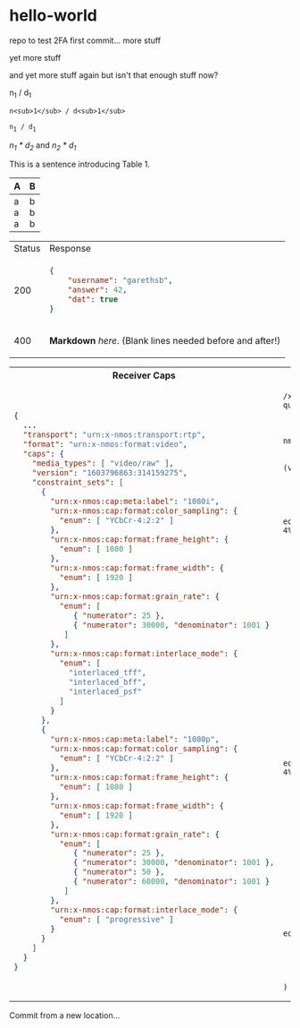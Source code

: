 # hello-world
repo to test 2FA
first commit...
<a name="mark-1">
</a>
more stuff

yet more <a name="mark-2"></a> stuff

and <a name="mark-3">yet more stuff again</a>
but isn't that enough stuff now?

n<sub>1</sub> / d<sub>1</sub>

`n<sub>1</sub> / d<sub>1</sub>`

`n`<sub>`1`</sub>` / d`<sub>`1`</sub>

_n<sub>1</sub> * d<sub>2</sub>_ and _n<sub>2</sub> * d<sub>1</sub>_

This is a sentence introducing <a name="table1">Table 1</a>.

| A | B |
|---|---|
|a<br>a<br>a|b<br>b<br>b|

<table>
<tr>
<td> Status </td> <td> Response </td>
</tr>
<tr>
<td>

200

</td>
<td>

```json
{
    "username": "garethsb",
    "answer": 42,
    "dat": true
}
```

</td>
</tr>
<tr>
<td>

400

</td>
<td>

**Markdown** _here_. (Blank lines needed before and after!)

</td>
</tr>
</table>

<table>
<tr><th>Receiver Caps</th><th>Query API - RQL</th></tr>
<tr><td>

```json
{
  ...
  "transport": "urn:x-nmos:transport:rtp",
  "format": "urn:x-nmos:format:video",
  "caps": {
    "media_types": [ "video/raw" ],
    "version": "1603796863:314159275",
    "constraint_sets": [
      {
        "urn:x-nmos:cap:meta:label": "1080i",
        "urn:x-nmos:cap:format:color_sampling": {
          "enum": [ "YCbCr-4:2:2" ]
        },
        "urn:x-nmos:cap:format:frame_height": {
          "enum": [ 1080 ]
        },
        "urn:x-nmos:cap:format:frame_width": {
          "enum": [ 1920 ]
        },
        "urn:x-nmos:cap:format:grain_rate": {
          "enum": [
             { "numerator": 25 },
             { "numerator": 30000, "denominator": 1001 }
           ]
        },
        "urn:x-nmos:cap:format:interlace_mode": {
          "enum": [
            "interlaced_tff",
            "interlaced_bff",
            "interlaced_psf"
          ]
        }
      },
      {
        "urn:x-nmos:cap:meta:label": "1080p",
        "urn:x-nmos:cap:format:color_sampling": {
          "enum": [ "YCbCr-4:2:2" ]
        },
        "urn:x-nmos:cap:format:frame_height": {
          "enum": [ 1080 ]
        },
        "urn:x-nmos:cap:format:frame_width": {
          "enum": [ 1920 ]
        },
        "urn:x-nmos:cap:format:grain_rate": {
          "enum": [
             { "numerator": 25 },
             { "numerator": 30000, "denominator": 1001 },
             { "numerator": 50 },
             { "numerator": 60000, "denominator": 1001 }
           ]
        },
        "urn:x-nmos:cap:format:interlace_mode": {
          "enum": [ "progressive" ]
        }
      }
    ]
  }
}
```

</td>
<td>

```
/x-nmos/query/v1.3/flows/?query.rql=and(


  eq(format,urn%3ax-nmos%3aformat%3avideo),

  in(media_type,(video%2fraw)),

  or(
    and(

      eq(components,sampling:YCbCr-4%3a2%3a2),


      eq(frame_height,1080),


      eq(frame_width,1920),



      in(grain_rate,(
        rational:25%2f1,
        rational:30000%2f1001
      )),


      in(interlace_mode,(
        interlaced_tff,
        interlaced_bff,
        interlaced_psf
      ))

    ),
    and(

      eq(components,sampling:YCbCr-4%3a2%3a2),


      eq(frame_height,1080),


      eq(frame_width,1920),



      in(grain_rate,(
        rational:25%2f1,
        rational:30000%2f1001,
        rational:50%2f1,
        rational:60000%2f1001
      )),

      eq(interlace_mode,progressive)


    )
  )

)
```

</td></tr>
</table>

Commit from a new location...

